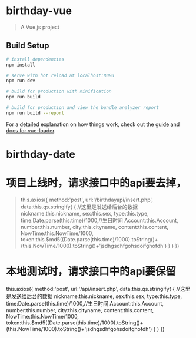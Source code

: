 # birthday-vue

> A Vue.js project

## Build Setup

``` bash
# install dependencies
npm install

# serve with hot reload at localhost:8080
npm run dev

# build for production with minification
npm run build

# build for production and view the bundle analyzer report
npm run build --report
```

For a detailed explanation on how things work, check out the [guide](http://vuejs-templates.github.io/webpack/) and [docs for vue-loader](http://vuejs.github.io/vue-loader).
# birthday-date
# 项目上线时，请求接口中的api要去掉，
> this.axios({
>                                method:'post',
>                                url:'/birthdayapi/insert.php',
>                               data:this.qs.stringify(
>                                    {    //这里是发送给后台的数据
>                                        nickname:this.nickname,
>                                        sex:this.sex,
>                                        type:this.type,
>                                        time:Date.parse(this.time)/1000,//生日时间
>                                        Account:this.Account,
>                                        number:this.number,
>                                        city:this.cityname,
>                                        content:this.content,
>                                        NowTime:this.NowTime/1000,
>                                        token:this.$md5((Date.parse(this.time)/1000).toString()+(this.NowTime/1000).toString()+'jsdhgsdhfgohsdoifghofdh')
                                    }
                                )
                            })
# 本地测试时，请求接口中的api要保留
 this.axios({
                                method:'post',
                                url:'/api/insert.php',
                                data:this.qs.stringify(
                                    {    //这里是发送给后台的数据
                                        nickname:this.nickname,
                                        sex:this.sex,
                                        type:this.type,
                                        time:Date.parse(this.time)/1000,//生日时间
                                        Account:this.Account,
                                        number:this.number,
                                        city:this.cityname,
                                        content:this.content,
                                        NowTime:this.NowTime/1000,
                                        token:this.$md5((Date.parse(this.time)/1000).toString()+(this.NowTime/1000).toString()+'jsdhgsdhfgohsdoifghofdh')
                                    }
                                )
                            })
